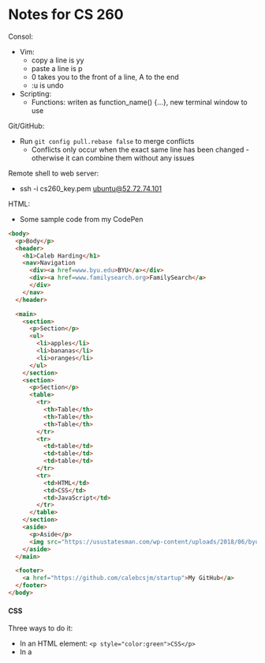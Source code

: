 # Notes for CS 260

Consol:
- Vim:
  - copy a line is yy
  - paste a line is p
  - 0 takes you to the front of a line, A to the end
  - :u is undo
- Scripting:
  - Functions: writen as function_name() {...}, new terminal window to use

Git/GitHub:
- Run `git config pull.rebase false` to merge conflicts
   - Conflicts only occur when the exact same line has been changed - otherwise it can combine them without any issues

Remote shell to web server:
- ssh -i cs260_key.pem ubuntu@52.72.74.101

HTML:
- Some sample code from my CodePen
```html
<body>
  <p>Body</p>
  <header>
    <h1>Caleb Harding</h1>
    <nav>Navigation
      <div><a href=www.byu.edu>BYU</a></div>
      <div><a href=www.familysearch.org>FamilySearch</a>
      </div>
    </nav>
  </header>

  <main>
    <section>
      <p>Section</p>
      <ul>
        <li>apples</li>
        <li>bananas</li>
        <li>oranges</li>
      </ul>
    </section>
    <section>
      <p>Section</p>
      <table>
        <tr>
          <th>Table</th>
          <th>Table</th>
          <th>Table</th>
        </tr>
        <tr>
          <td>table</td>
          <td>table</td>
          <td>table</td>
        </tr>
        <tr>
          <td>HTML</td>
          <td>CSS</td>
          <td>JavaScript</td>
        </tr>
      </table>
    </section>
    <aside>
      <p>Aside</p>
      <img src="https://usustatesman.com/wp-content/uploads/2018/06/byu-logo.jpg" width="200" height="200">
    </aside>
  </main>

  <footer>
    <a href="https://github.com/calebcsjm/startup">My GitHub</a>
  </footer>
</body>
```

#### CSS

Three ways to do it: 
- In an HTML element: `<p style="color:green">CSS</p>`
- In a <style> element in the HTML head
```html
  <head>
  <style>
    p {
      color: green;
    }
  </style>
</head>
```
- A link to a CSS sheet in the header `<link rel="stylesheet" href="styles.css" />` **preferred

Some CSS notes:
- descendant combinator - do a list of things in the declaration `section h2{}` only applies to h2 elements that are in a section element
- what is the difference between id and class?
  - class can be a bunch of elements, id there is only one thing
  - class gets defined with `.classname`, id with `#idname`
- Attribute selector - select elements of a type with some attribute `p[class='summary'] {}`
- Fonts: Two ways to import
Way 1
```css
@font-face {
  font-family: 'Quicksand';
  src: url('https://cs260.click/fonts/quicksand.woff2');
}

p {
  font-family: Quicksand;
}
```
Way 2
```css
@import url('https://fonts.googleapis.com/css2?family=Rubik Microbe&display=swap');

p {
  font-family: 'Rubik Microbe';
}
```
Responsive Design: 
- elements can be `display: ` none, block, inline, flex, or grid, which changes what they do on the page.
- for phone compatibility, include this at the top of the page: `<meta name="viewport" content="width=device-width,initial-scale=1" />`
- Example CSS for the flex assignment:
```css
* {
  font-family: sans-serif;
  box-sizing: border-box;
}

html {
  height: 100%;
}

body {
  margin: 0;
  display: flex;
  flex-direction: column;
  height: 100%;
}

header {
  flex: 0 50px;
  font-size: 20px;
  background: hsl(223, 57%, 38%);
  color: white;

  display: flex;
  flex-direction: row;
  justify-content: start;
  align-items: center;
}

main {
  flex: 1;
  font-size: 30px;

  display: flex;
  flex-direction: column;
  align-items: center;
  justify-content: center;
}

div {
  padding: 0 0.5em;
}

footer {
  flex: 0 50px;
  background: hsl(180, 30%, 15%);
  color: white;

  display: flex;
  flex-direction: row;
  justify-content: center;
  align-items: center;
}
```
Midterm Prep: 
1. In the following code, what does the link element do?
   - Link element tells it where a css file is `<link rel="stylesheet" href="main.css" />`
   - The <link> tag defines the relationship between the current document and an external resource.
   - Also used to define language of text in linked document, what the relationship is, etc. 
2. In the following code,  what does a div tag do?
   - Defintes a division or a section in HTML doc
3. In the following code, what is the difference between the #title and .grid selector?
   - This is likely CSS code, #title defines the attributes for a item of a specific id, where .grid defines the attribues for all the grid type objects
   - Can select HTML element by its tag, CSS class, id, or DOM position
   - `p {}` does all paragraph elements
   - `#para1 {}` does the element with `id="para1"` (id can't start with num)
   - `.center {}` does all the elements with `class="center"`
   - `p.center {}` does p elements that are class center
   - `*` does all elements
   - Can also do `h1, h2, p {}` to define together
   - or do extended ones like `h1:nth-child(2)`
   - descendant combinator is a space deliited list of values where each item in the list is a descendant of the previous item - can also do stuff like `section h2 {color: red}`
   - siblings is ~ `hs ~ p {}`
   - attribute selector `p[class="summary"]`, can be used for any defined attribute, including things like href
5. In the following code, what is the difference between padding and margin?
   - Margin is distance that external elements have to be from the border, where padding is distance that internal elements have to be from the border for that item
7. Given this HTML and this CSS how will the images be displayed using flex?
   - Block display is just a block basically accross that portion of the screen
   - Inline is, well, inline
   - Grid and Flexbox. These are both CSS display modes that automatically respond to screen sizes to position and resize their child elements.
   - Flex is flexible, and can be defined with `display: flex;` and then direction as `flex-direction: row;` or `flex-direction: column;`
   - You can define `flex: __;` for each element in the flex as a number, percentage, etc. to determine how much of the flex space it should take up
   - Grid is self-explanatory
8. What does the following padding CSS do?
   - Padding usually looks like: `padding: v1 ... v4`. If only one value, it does all sides. 2 does top/bottom and left/right. 3 does top, left/right, bottom. 4 does top, right, bottom, left
   - can be defined in length, percentage of the width of the containing element, or inherit from the parent
   - if you define width and padding, it will make the width bigger by adding the padding to it on both sides. Stop this by using the CSS setting `box-sizing: border-box;`
   - Units are usually em (1 em = the size of the font), px (varies, defined to be small but visible) rem (root em of the doc), %, vw and vh (1/100th of the windows width and height), etc. 
7. What does the following code using arrow syntax function declaration do?
   - some basic arrow function notation
```js
const a = [1, 2, 3, 4];

// standard function syntax
a.sort(function (v1, v2) {
  return v1 - v2;
});

// arrow function syntax
a.sort((v1, v2) => v1 - v2);
```
   - Can't be used for constructors or iterator generators
   - `() => 3` -> `()` contains the parameters (none in this instance), and then the arrow points to what it does. That can be curly braces with a operations and a return statement, or just a constant return like the function above has.
   - Inherit `this` pointer from the scope where it is created, not called.
8. What does the following code using map with an array output?
   - map applies a function to each element in an array, like this:
```js
const array1 = [1, 4, 9, 16];

// Pass a function to map
const map1 = array1.map((x) => x * 2);

console.log(map1);
// Expected output: Array [2, 8, 18, 32]
```
9. What does the following code output using getElementByID and addEventListener?
   - `const setHabitButton = document.getElementById("setHabitButton");` gets an element
   - Then the add event listener could attach an event listener to that element so that something happens when it is called
10. What does the following line of Javascript do using a # selector?
    - The # selector is used in Javascript when referencing something by its id: `const habitNameEl = document.querySelector('#habit-name');`
    - often used with a document querySelector as above, which returns the first element that matches the specified selector
    - selectors can be complex: `const el = document.querySelector("div.user-panel.main input[name='login']");`
11. Which of the following are true? (mark all that are true about the DOM)
    - The Document Object Model (DOM) is an object representation of the HTML elements that the browser uses to render the display. The browser also exposes the DOM to external code so that you can write programs that dynamically manipulate the HTML.
     - The browser provides access to the DOM through a global variable name document that points to the root element of the DOM. If you open the browser's debugger console window and type the variable name document you will see the DOM for the document the browser is currently rendering.
     - Everything in HTML has a node in the DOM, which forms a big tree
     - Add stuff to the DOM
```js
function insertChild(parentSelector, text) {
  const newChild = document.createElement('div');
  newChild.textContent = text;

  const parentElement = document.querySelector(parentSelector);
  parentElement.appendChild(newChild);
}

insertChild('#courses', 'new course');
```

  - You can change all the text in the element by setting el.textContent = "___", or inject straight HTML
```js
const el = document.querySelector('div');
el.innerHTML = '<div class="injected"><b>Hello</b>!</div>';
```
   - Can also use it to add event listeners, as discussed above
12. By default, the HTML span element has a default CSS display property value of:
    - inline
    - The following are block-level elements, which always start on a new line and take up the full width available
      - div, h1-6, p, form, header, footer, section
    - Inline elements
      - span, a, img
13. How would you use CSS to change all the div elements to have a background color of red?
    - `div {background-color: red;}`
14. How would you display an image with a hyperlink in HTML?
    - `<img alt="mountain landscape" src="https://images.pexels.com/photos/164170/pexels-photo-164170.jpeg" />`
15. In the CSS box model, what is the ordering of the box layers starting at the inside and working out?
    - CSS box model is essentially a box that wraps around every HTML element. It consists of: content, padding, borders and margins.
16. Given the following HTML, what CSS would you use to set the text "troubl" to green and leave the "double" text unaffected?
    - use a selector (see #3 above) to differentiate between the two 
17. What will the following code output when executed using a for loop and console.log?
    - NA, need to see the code
18. How would you use JavaScript to select an element with the id of “byu” and change the text color of that element to green?
    - `const el = document.selectElementByID("byu"); el.style.color = "green";`
19. What is the opening HTML tag for a paragraph, ordered list, unordered list, second level heading, first level heading, third level heading?
    - p, ol (numbers them, sub-element li), ul (bullets instead of numbering sub-element also li), h2, h1, h3
20. How do you declare the document type to be html?
    - top of the document, add `<!DOCTYPE html>`
21. What is valid javascript syntax for if, else, for, while, switch statements?
    - Note: `let` sets var but you can change value, `const` will throw error if you try to change it
    - `===` is the equality operator for strings
    - if is like C++ - if () {} else if () {} else {}
    - for (let i = 0; i < 2; i++) {}
    - for in: iterates over an object's property names `for(const name in obj) {}` (the key if its a dictionary, the index if it is an array)
    - for of: iterates over an iterables propery values `for (const val of arr) {}`
    - do {} while ();
    - while () {};
    - switch(a value) { case x: stuff; break; case y: stuff; break; default: stuff }
    - all of them can use a break or continue statement
22. What is the correct syntax for creating a javascript object?
    - object is basically anything with properties - can be a object literal, standard object like Date, the Object object, or an instance of a class you create
    - can use the new operator, proporties can be referenced with obj.prop or obj['prop']
    - functions that return an object (even if it is just a string literal) are considered constructors, even if they aren't part of a class
    - for inheritance, you can do `class Employee extends Person` and use super() in the constructor to call the parent constructor
23. Is is possible to add new properties to javascript objects?
    - yes. these properties can include functions too
```js
const obj = new Object({a:3});
obj['b'] = 'fish';
obj.c = [1, 2, 3];
obj.hello = function () {
  console.log('hello');
};

console.log(obj);
// OUTPUT: {a: 3, b: 'fish', c: [1,2,3], hello: func}
```
```js
const person = {
  firstName: "John",
  lastName : "Doe",
  id       : 5566,
  fullName : function() {
    return this.firstName + " " + this.lastName;
  }
};
```
24. If you want to include JavaScript on an HTML page, which tag do you use?
    - script: `<script src="login.js"></script>`. This is the most common way, which references an external source. You can also just put code right in the script tag, like this: `<script> document.getElementById("demo").innerHTML = "Hello JavaScript!"; </script>`
    - If your code references HTML elements during initialization, put it at the end of the HTML file (like right before the </body> tag
26. Given the following HTML, what JavaScript could you use to set the text "animal" to "crow" and leave the "fish" text unaffected?
    - NA, need to see code. Could be a selector, as described above. Could also be a function
28. Which of the following correctly describes JSON?
    - javascript object notation, data all occurs in name/value pairs, syntactically identical to the code for creating JavaScript objects
    - key is always a string, value must be one fo the valid JSON data types (string, number, boolean, array, object, null)
    - always encoded with UTF-8
    - conversion:
```js
const obj = { a: 2, b: 'crockford', c: undefined };
const json = JSON.stringify(obj);
const objFromJson = JSON.parse(json);

console.log(obj, json, objFromJson);

// OUTPUT:
// {a: 2, b: 'crockford', c: undefined}
// {"a":2, "b":"crockford"}
// {a: 2, b: 'crockford'}
```
30. What does the console command chmod, pwd, cd, ls, vim, nano, mkdir, mv, rm, man, ssh, ps, wget, sudo  do?
    - chmod: used to change the access mode of a file `chmod u+rwx [file_name]` gives u (owner) read, write, execute permissions
    - mv: move,`mv /path/to/file/source_file_name /path/to/dest/name`
    - man: used to display the user manual of any command that we can run on the terminal, like `man ls`
    - ssh is secure shell, connect network devices
    - ps: process status, shows information on processes currently running on a system
    - wget: download files from the internet `wget http://example.com/sample.php`
32. Which of the following console command creates a remote shell session?
    - ssh: like `ssh -i cs260_key.pem ubuntu@52.72.74.101`
34. Which of the following is true when the -la parameter is specified for the ls console command?
    - it lists all the files, including those that are hidden (start with .), and use the long list formt (read and write permissions, etc.) with a and l, respectively
    - long listing includes permission, owner, file size, date modified/created, name
36. Which of the following is true for the domain name banana.fruit.bozo.click, which is the top level domain, which is a subdomain, which is a root domain?
    - top level domain: click, root domain: bozo.click, subdomain: banana.fruit
38. Is a web certificate is necessary to use HTTPS.
    - Yes. To use HTTPS with your domain name, you need a SSL or TLS certificate installed on your website. Your web host (Web Hosting Provider) may offer HTTPS security or you can request a SSL/TLS certificate from Certificate Authorities and install it yourself
40. Can a DNS A record can point to an IP address or another A record.
    - An A (address) record maps a domain to the physical IP address of the computer hosting that domain
    - A record points your domain or subdomain to an IP address, and will always point to an IP address
    - CNAME (canonical name, aka alias) points your domain or subdomain to the IP address of a different domain, and always point to domain names
42. Port 443, 80, 22 is reserved for which protocol?
    - 443 is for HTTPS, 80 is for HTTP, and 22 is for SSH. 443 encrypts network data packest before data transmission takes place
    - HTTP is hypertext transfer protocol
44. What will the following code using Promises output when executed?















